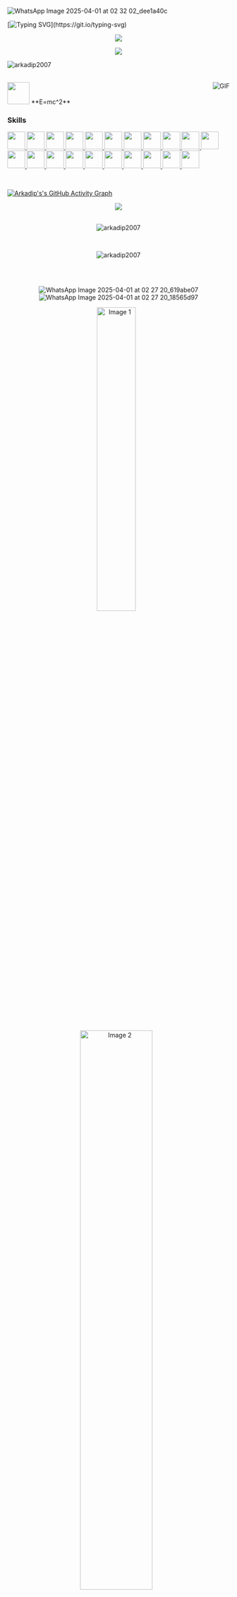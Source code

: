 
![WhatsApp Image 2025-04-01 at 02 32 02_dee1a40c](https://github.com/user-attachments/assets/0b097277-08ce-4887-9129-5a49d856951f)

<!--
<p align="center">
    <img src="https://user-images.githubusercontent.com/81384987/203163055-a0191d58-875a-4291-a072-265f25ba897b.svg" height="150">
</p> -->

[![Typing SVG](https://readme-typing-svg.herokuapp.com?size=24&width=600&lines=Welcome+To+my+GitHub+Profile!)](https://git.io/typing-svg)


<div align = 'center'>
 <img src = "https://capsule-render.vercel.app/api?type=transparent&fontColor=e3b778&fontStyle=samakaran&text=Arkadip%20Mahapatra&height=150&fontSize=80&desc=Haldia,%20IN&descAlignY=75&descAlign=82.4"/></div>
 
 <p align="center">
  <img src="https://readme-typing-svg.herokuapp.com?color=39ff14&center=true&lines=Drawing,+Coding,+Hacking;Mechanical+Engineer&center=true&width=380&height=45"/><br>
</p>

<p align="left"> <img src="https://komarev.com/ghpvc/?username=arkadip2007&label=Profile%20views&color=0e75b6&style=flat" alt="arkadip2007" /> </p>
<br>
<img align="right" alt="GIF" src="https://media.giphy.com/media/836HiJc7pgzy8iNXCn/giphy.gif" />
<img src="https://media.giphy.com/media/VgCDAzcKvsR6OM0uWg/giphy.gif" width="50"> **E=mc^2**


<h3> Skills</h3>

<a target="blank" href= https://www.geeksforgeeks.org/java/> <img width ='40px' src ='https://img.icons8.com/color/144/000000/java-coffee-cup-logo--v1.png'> </a>
<a href= https://www.geeksforgeeks.org/java/> <img width ='40px' src ='https://img.icons8.com/color/144/000000/python--v1.png'> </a>
<a href= https://www.geeksforgeeks.org/c-programming-language/> <img width ='40px' src ='https://img.icons8.com/color/144/000000/c-programming.png'> </a>
<a href= https://www.geeksforgeeks.org/c-plus-plus/> <img width ='40px' src ='https://img.icons8.com/color/144/000000/c-plus-plus-logo.png'> </a>
<a href= https://www.w3schools.com/html/> <img width ='40px' src ='https://img.icons8.com/color/144/000000/html-5--v1.png'> </a>
<a href= https://www.w3schools.com/css/> <img width ='40px' src ='https://img.icons8.com/color/144/000000/css3.png'> </a>
<a href= https://www.w3schools.com/css/><img width ='40px' src ='https://img.icons8.com/color/144/000000/javascript--v1.png'> </a>
<a href= https://www.w3schools.com/css/><img width ='40px' src ='https://image.pngaaa.com/388/3920388-middle.png'> </a>
<a href= https://www.geeksforgeeks.org/java/> <img width ='40px' src ='https://img.icons8.com/color/144/000000/bootstrap.png'> </a>
<a href= https://www.geeksforgeeks.org/java/> <img width ='40px' src ='https://img.icons8.com/ios-filled/150/000000/jquery.png'> </a>
<a href= https://www.geeksforgeeks.org/java/> <img width ='40px' src ='https://img.icons8.com/ios-filled/100/000000/command-line.png'> </a>
<a href= https://www.linux.org/> <img width ='40px' src ='https://img.icons8.com/fluency/144/000000/node-js.png'> </a>
<a href= https://www.linux.org/> <img width ='40px' src ='https://img.icons8.com/nolan/64/api-settings.png'> </a>
<a href= https://www.linux.org/> <img width ='40px' src ='https://img.icons8.com/ios-filled/50/000000/sql.png'> </a>
<a href= https://www.linux.org/> <img width ='40px' src ='https://img.icons8.com/external-tal-revivo-shadow-tal-revivo/96/000000/external-mongodb-a-cross-platform-document-oriented-database-program-logo-shadow-tal-revivo.png'> </a>
<a href= https://www.linux.org/> <img width ='40px' src ='https://img.icons8.com/officel/160/000000/react.png'> </a>
<a href= https://www.linux.org/> <img width ='40px' src ='https://img.icons8.com/external-prettycons-lineal-color-prettycons/98/000000/external-databases-web-seo-prettycons-lineal-color-prettycons.png'> </a>
<a href= https://www.linux.org/> <img width ='40px' src ='https://img.icons8.com/color/144/000000/linux--v1.png'> </a>
<a href= https://www.microsoft.com/en-in/windows> <img width ='40px' src ='https://img.icons8.com/fluency/144/000000/windows-10.png'> </a>
<a href= https://git-scm.com/> <img width ='40px' src ='https://img.icons8.com/color/144/000000/git.png'> </a>
<a href= https://www.docker.com/> <img width ='40px' src ='https://img.icons8.com/color/144/000000/docker.png'> </a>
<br>


<br>

[![Arkadip's's GitHub Activity Graph](https://activity-graph.herokuapp.com/graph?username=arkadip2007&theme=react-dark)](https://github.com/arkadip2007)
<br>

<div align = "center">
<div align= "center"><img src="https://github-readme-stats-mu-dusky.vercel.app/api?username=arkadip2007&show_icons=true&theme=radical&count_private=true&include_all_commits=true"&custom_title="My Stats" align = "center"/></div>

<div align="center">
  
<br>
  
<p><img align="center" src="https://github-readme-stats.vercel.app/api/top-langs?username=arkadip2007&show_icons=true&locale=en&layout=compact" alt="arkadip2007" /></p>

<br>

<p><img align="center" src="https://github-readme-streak-stats.herokuapp.com/?user=arkadip2007&" alt="arkadip2007" /></p>
<br> 
</br>
    
![WhatsApp Image 2025-04-01 at 02 27 20_619abe07](https://github.com/user-attachments/assets/e5714277-48d2-44b6-b4aa-1c6021e74dbb)
</br>
![WhatsApp Image 2025-04-01 at 02 27 20_18565d97](https://github.com/user-attachments/assets/3bbe7888-b948-4919-b8c5-759090350536)
</br>
<p align="center">
  <img src="https://github.com/user-attachments/assets/3911bfb6-9bf8-4574-a77e-874f50760931" alt="Image 1" width="42%" style="margin-right: 10px;"/>
  <img src="https://github.com/user-attachments/assets/2c8f1065-b296-4347-9795-594f875409d8" alt="Image 2" width="57%" style="margin-right: 10px;"/>
</p>


![arkadipmahapatra](https://user-images.githubusercontent.com/118747224/204085040-e3c8ede8-7e18-4b44-a1ae-94b304932013.jpg)

    
 
